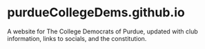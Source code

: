 # purdueCollegeDems.github.io
A website for The College Democrats of Purdue, updated with club information, links to socials, and the constitution.
